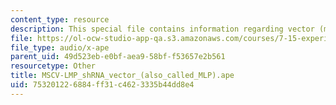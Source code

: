 ```yaml
---
content_type: resource
description: This special file contains information regarding vector (mlp).
file: https://ol-ocw-studio-app-qa.s3.amazonaws.com/courses/7-15-experimental-molecular-genetics-spring-2015/753201226884ff31c4623335b44dd8e4_MSCV-LMP_shRNA_vector_-also_called_MLP.ape
file_type: audio/x-ape
parent_uid: 49d523eb-e0bf-aea9-58bf-f53657e2b561
resourcetype: Other
title: MSCV-LMP_shRNA_vector_(also_called_MLP).ape
uid: 75320122-6884-ff31-c462-3335b44dd8e4
---
```

